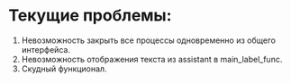 # Текущие проблемы:
1) Невозможность закрыть все процессы одновременно из общего интерфейса.
2) Невозможность отображения текста из assistant в main_label_func.
3) Скудный функционал.